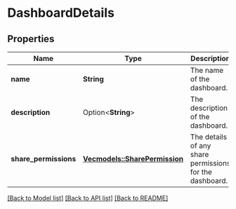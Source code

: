 # DashboardDetails

## Properties

Name | Type | Description | Notes
------------ | ------------- | ------------- | -------------
**name** | **String** | The name of the dashboard. | 
**description** | Option<**String**> | The description of the dashboard. | [optional]
**share_permissions** | [**Vec<models::SharePermission>**](SharePermission.md) | The details of any share permissions for the dashboard. | 

[[Back to Model list]](../README.md#documentation-for-models) [[Back to API list]](../README.md#documentation-for-api-endpoints) [[Back to README]](../README.md)


